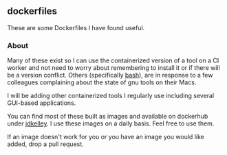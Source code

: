 ## dockerfiles

These are some Dockerfiles I have found useful. 

### About

Many of these exist so I can use the containerized version of a tool on a CI worker and not need to worry about remembering to install it or if there will be a version conflict. Others (specifically [bash](https://hub.docker.com/r/jdkelley/bash)), are in response to a few colleagues complaining about the state of gnu tools on their Macs.

I will be adding other containerized tools I regularly use including several GUI-based applications.

You can find most of these built as images and available on dockerhub under [jdkelley](https://hub.docker.com/r/jdkelley). I use these images on a daily basis. Feel free to use them.

If an image doesn't work for you or you have an image you would like added, drop a pull request. 

